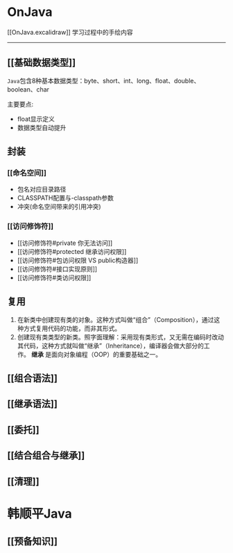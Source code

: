 # OnJava
[[OnJava.excalidraw]]
学习过程中的手绘内容

---
## [[基础数据类型]]
`Java`包含8种基本数据类型：byte、short、int、long、float、double、boolean、char

主要要点:
- float显示定义
- 数据类型自动提升

## 封装
### [[命名空间]]
- 包名对应目录路径
- CLASSPATH配置与-classpath参数
- 冲突(命名空间带来的引用冲突)

### [[访问修饰符]]
- [[访问修饰符#private 你无法访问]]
- [[访问修饰符#protected 继承访问权限]]
- [[访问修饰符#包访问权限 VS public构造器]]
- [[访问修饰符#接口实现原则]]
- [[访问修饰符#类访问权限]]

## 复用
1.   在新类中创建现有类的对象。这种方式叫做“组合”（Composition），通过这种方式复用代码的功能，而非其形式。   
2.  创建现有类类型的新类。照字面理解：采用现有类形式，又无需在编码时改动其代码，这种方式就叫做“继承”（Inheritance），编译器会做大部分的工作。 **继承** 是面向对象编程（OOP）的重要基础之一。

## [[组合语法]]
## [[继承语法]]
## [[委托]]
## [[结合组合与继承]]
## [[清理]]

# 韩顺平Java
## [[预备知识]]